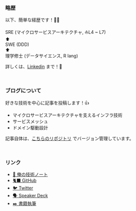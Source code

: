 ### 略歴

以下、簡単な経歴です！🙇🏻‍

SRE (マイクロサービスアーキテクチャ, ⛵️L4 ~ L7)<br>
⬆︎<br>
SWE (DDD)<br>
⬆︎<br>
理学修士 (データサイエンス, R lang)

詳しくは、[Linkedin](https://www.linkedin.com/in/h-hasegawa/) まで！🤝

<br>

### ブログについて

好きな技術を中心に記事を投稿します！👍

- マイクロサービスアーキテクチャを支えるインフラ技術
- サービスメッシュ
- ドメイン駆動設計

記事自体は、[こちらのリポジトリ](https://github.com/hiroki-it/hatenablog) でバージョン管理しています。

<br>

### リンク

- [📝 俺の技術ノート](https://hiroki-it.github.io/tech-notebook/)
- [🐈‍⬛ GitHub](https://github.com/hiroki-it)
- [🐦 Twitter](https://twitter.com/Hiroki__IT)
- [🗣️ Speaker Deck](https://speakerdeck.com/hiroki_hasegawa)
- [✒️ 書籍執筆](https://www.amazon.co.jp/stores/author/B0DTK474CL/about)

<br>
